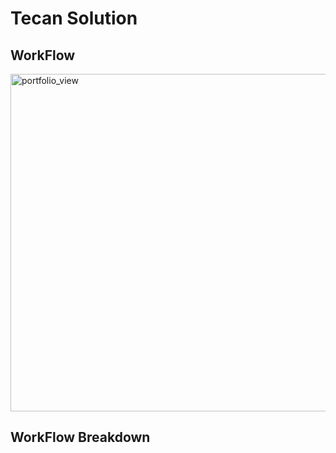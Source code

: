 # Tecan Solution


## WorkFlow 
<img width="540" alt="portfolio_view" src="https://github.com/gitdamilare/TecanSolution/blob/main/workflow.png">

## WorkFlow Breakdown

